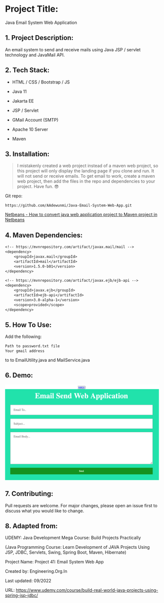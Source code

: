 # Project Title:

Java Email System Web Application


## 1. Project Description:

An email system to send and receive mails using Java JSP / servlet technology and JavaMail API.


## 2. Tech Stack:

- HTML / CSS / Bootstrap / JS

- Java 11

- Jakarta EE

- JSP / Servlet

- GMail Account (SMTP)

- Apache 10 Server

- Maven


## 3. Installation:

> I mistakenly created a web project instead of a maven web project, so this project will only 
display the landing page if you clone and run. It will not send or receive emails.
To get email to work, create a maven web project, then add the files in the repo and 
dependencies to your project. Have fun. 😎

Git repo:

```
https://github.com/AAdewunmi/Java-Email-System-Web-App.git
```

[Netbeans - How to convert java web application project to Maven project in Netbeans](https://www.youtube.com/watch?v=XaumVyY4vYM) 



## 4. Maven Dependencies:

```
<!-- https://mvnrepository.com/artifact/javax.mail/mail -->
<dependency>
    <groupId>javax.mail</groupId>
    <artifactId>mail</artifactId>
    <version>1.5.0-b01</version>
</dependency>

```

```
<!-- https://mvnrepository.com/artifact/javax.ejb/ejb-api -->
<dependency>
    <groupId>javax.ejb</groupId>
    <artifactId>ejb-api</artifactId>
    <version>3.0-alpha-1</version>
    <scope>provided</scope>
</dependency>
```


## 5. How To Use:

Add the following:

```
Path to password.txt file
Your gmail address 
```
to to EmailUtility.java and MailService.java


## 6. Demo:

![This is an image](web/screenshot.png)


## 7. Contributing:

Pull requests are welcome. For major changes, please open an issue first to discuss what you would like to change.


## 8. Adapted from: 

UDEMY: Java Development Mega Course: Build Projects Practically

(Java Programming Course: Learn Development of JAVA Projects Using JSP, JDBC, Servlets, Swing, Spring Boot, Maven, Hibernate)

Project Name: Project 41: Email System Web App

Created by: Engineering.Org.In

Last updated: 09/2022

URL: https://www.udemy.com/course/build-real-world-java-projects-using-spring-jsp-jdbc/


